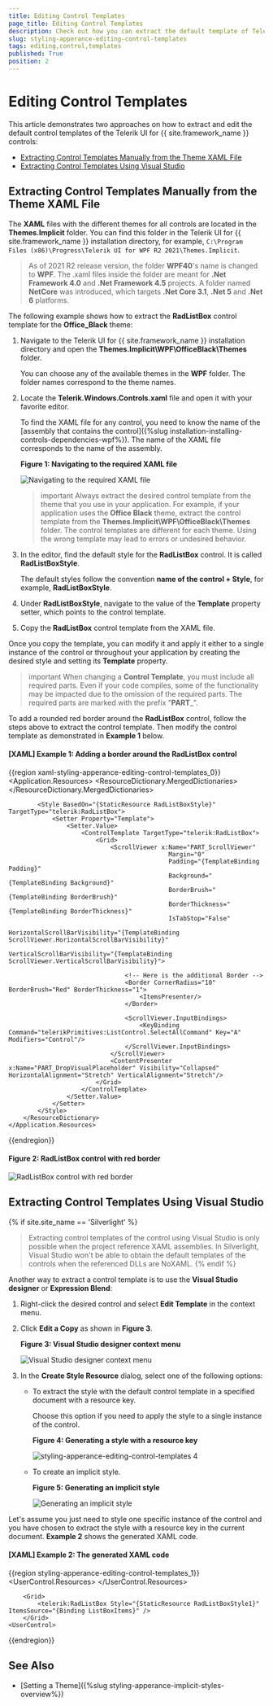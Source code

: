 ```yaml
---
title: Editing Control Templates
page_title: Editing Control Templates
description: Check out how you can extract the default template of Telerik UI for {{ site.framework_name }} controls.
slug: styling-apperance-editing-control-templates
tags: editing,control,templates
published: True
position: 2
---
```


# Editing Control Templates

This article demonstrates two approaches on how to extract and edit the default control templates of the Telerik UI for {{ site.framework_name }} controls:

* [Extracting Control Templates Manually from the Theme XAML File](#extracting-control-templates-manually-from-the-theme-xaml-file)
* [Extracting Control Templates Using Visual Studio](#extracting-control-templates-using-visual-studio)

## Extracting Control Templates Manually from the Theme XAML File

The **XAML** files with the different themes for all controls are located in the __Themes.Implicit__ folder. You can find this folder in the Telerik UI for {{ site.framework_name }} installation directory, for example, `C:\Program Files (x86)\Progress\Telerik UI for WPF R2 2021\Themes.Implicit`.

> As of 2021 R2 release version, the folder **WPF40**'s name is changed to **WPF**. The .xaml files inside the folder are meant for **.Net Framework 4.0** and **.Net Framework 4.5** projects. A folder named **NetCore** was introduced, which targets **.Net Core 3.1**, **.Net 5** and **.Net 6** platforms. 

The following example shows how to extract the **RadListBox** control template for the **Office_Black** theme:

1. Navigate to the Telerik UI for {{ site.framework_name }} installation directory and open the **Themes.Implicit\WPF\OfficeBlack\Themes** folder.

   You can choose any of the available themes in the **WPF** folder. The folder names correspond to the theme names.

1. Locate the __Telerik.Windows.Controls.xaml__ file and open it with your favorite editor.

   To find the XAML file for any control, you need to know the name of the [assembly that contains the control]({%slug installation-installing-controls-dependencies-wpf%}). The name of the XAML file corresponds to the name of the assembly.

   __Figure 1: Navigating to the required XAML file__

   ![Navigating to the required XAML file](images/styling-apperance-editing-control-templates_1.png)

   >important Always extract the desired control template from the theme that you use in your application. For example, if your application uses the **Office Black** theme, extract the control template from the **Themes.Implicit\WPF\OfficeBlack\Themes** folder. The control templates are different for each theme. Using the wrong template may lead to errors or undesired behavior.

1. In the editor, find the default style for the **RadListBox** control. It is called **RadListBoxStyle**.

   The default styles follow the convention **name of the control + Style**, for example, **RadListBoxStyle**.

1. Under **RadListBoxStyle**, navigate to the value of the **Template** property setter, which points to the control template.

1. Copy the **RadListBox** control template from the XAML file.

Once you copy the template, you can modify it and apply it either to a single instance of the control or throughout your application by creating the desired style and setting its **Template** property.

>important When changing a __Control Template__, you must include all required parts. Even if your code compiles, some of the functionality may be impacted due to the omission of the required parts. The required parts are marked with the prefix "__PART___".

To add a rounded red border around the **RadListBox** control, follow the steps above to extract the control template. Then modify the control template as demonstrated in **Example 1** below.

#### __[XAML] Example 1: Adding a border around the RadListBox control__

{{region xaml-styling-apperance-editing-control-templates_0}}
	<Application.Resources>
	    <ResourceDictionary>
	        <ResourceDictionary.MergedDictionaries>
	            <ResourceDictionary Source="/Telerik.Windows.Themes.Office_Black;component/Themes/Telerik.Windows.Controls.xaml"/>
	        </ResourceDictionary.MergedDictionaries>
	        
	        <Style BasedOn="{StaticResource RadListBoxStyle}" TargetType="telerik:RadListBox">
	            <Setter Property="Template">
	                <Setter.Value>
	                    <ControlTemplate TargetType="telerik:RadListBox">
	                        <Grid>
	                            <ScrollViewer x:Name="PART_ScrollViewer"
	                                            Margin="0"
	                                            Padding="{TemplateBinding Padding}"
	                                            Background="{TemplateBinding Background}"
	                                            BorderBrush="{TemplateBinding BorderBrush}"
	                                            BorderThickness="{TemplateBinding BorderThickness}"
	                                            IsTabStop="False"
	                                            HorizontalScrollBarVisibility="{TemplateBinding ScrollViewer.HorizontalScrollBarVisibility}"
	                                            VerticalScrollBarVisibility="{TemplateBinding ScrollViewer.VerticalScrollBarVisibility}">
	                                
	                                <!-- Here is the additional Border -->
	                                <Border CornerRadius="10" BorderBrush="Red" BorderThickness="1">
	                                    <ItemsPresenter/>
	                                </Border>
	
	                                <ScrollViewer.InputBindings>
	                                    <KeyBinding Command="telerikPrimitives:ListControl.SelectAllCommand" Key="A" Modifiers="Control"/>
	                                </ScrollViewer.InputBindings>
	                            </ScrollViewer>
	                            <ContentPresenter x:Name="PART_DropVisualPlaceholder" Visibility="Collapsed" HorizontalAlignment="Stretch" VerticalAlignment="Stretch"/>
	                        </Grid>
	                    </ControlTemplate>
	                </Setter.Value>
	            </Setter>
	        </Style>
	    </ResourceDictionary>
	</Application.Resources>
{{endregion}}

#### __Figure 2: RadListBox control with red border__

![RadListBox control with red border](images/styling-apperance-editing-control-templates_2.png)

## Extracting Control Templates Using Visual Studio

{% if site.site_name == 'Silverlight' %}
> Extracting control templates of the control using Visual Studio is only possible when the project reference XAML assemblies. In Silverlight, Visual Studio won't be able to obtain the default templates of the controls when the referenced DLLs are NoXAML.
{% endif %}

Another way to extract a control template is to use the **Visual Studio designer** or **Expression Blend**:

1. Right-click the desired control and select __Edit Template__ in the context menu.

1. Click __Edit a Copy__ as shown in **Figure 3**.

   __Figure 3: Visual Studio designer context menu__

   ![Visual Studio designer context menu](images/styling-apperance-editing-control-templates_3.png)

1. In the **Create Style Resource** dialog, select one of the following options:

   * To extract the style with the default control template in a specified document with a resource key.

      Choose this option if you need to apply the style to a single instance of the control.

      __Figure 4: Generating a style with a resource key__

      ![styling-apperance-editing-control-templates 4](images/styling-apperance-editing-control-templates_4.png)

   * To create an implicit style.

      __Figure 5: Generating an implicit style__

      ![Generating an implicit style](images/styling-apperance-editing-control-templates_5.png)

Let's assume you just need to style one specific instance of the control and you have chosen to extract the style with a resource key in the current document. **Example 2** shows the generated XAML code.

#### __[XAML] Example 2: The generated XAML code__

{{region styling-apperance-editing-control-templates_1}}
	<UserControl>
	    <UserControl.Resources>
	        <Style x:Key="RadListBoxStyle1" TargetType="{x:Type telerik:RadListBox}" BasedOn="{StaticResource RadListBoxStyle}">
	            <Setter Property="Template">
	                <Setter.Value>
	                    <ControlTemplate TargetType="{x:Type telerik:RadListBox}">
	                        ...
	                    </ControlTemplate>
	                </Setter.Value>
	            </Setter>
	        </Style>
	    </UserControl.Resources>
	
	    <Grid>
	        <telerik:RadListBox Style="{StaticResource RadListBoxStyle1}" ItemsSource="{Binding ListBoxItems}" />
	    </Grid>
	<UserControl>
{{endregion}}

## See Also

 * [Setting a Theme]({%slug styling-apperance-implicit-styles-overview%})
